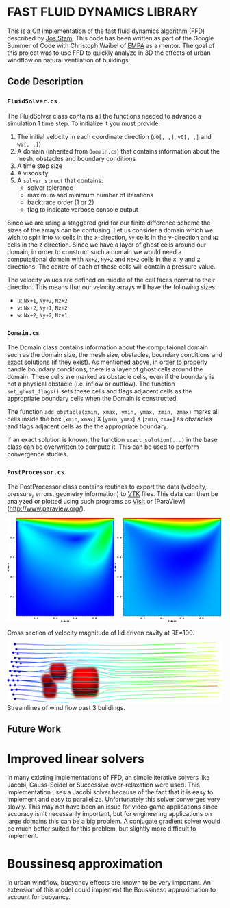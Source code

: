 # FAST FLUID DYNAMICS LIBRARY

This is a C# implementation of the fast fluid dynamics algorithm (FFD) described by [Jos Stam](http://www.dgp.toronto.edu/people/stam/reality/Research/pdf/ns.pdf). This code has been written as part of the Google Summer of Code with Christoph Waibel of [EMPA](https://www.empa.ch/web/empa/) as a mentor. The goal of this project was to use FFD to quickly analyze in 3D the effects of urban windflow on natural ventilation of buildings. 

## Code Description

### `FluidSolver.cs`

The FluidSolver class contains all the functions needed to advance a simulation 1 time step. To initialize it you must provide:

1. The initial velocity in each coordinate direction (`u0[, ,]`, `v0[, ,]` and `w0[, ,]`)
2. A domain (inherited from `Domain.cs`) that contains information about the mesh, obstacles and boundary conditions
3. A time step size
4. A viscosity
5. A `solver_struct` that contains:
    * solver tolerance
    * maximum and minimum number of iterations
    * backtrace order (1 or 2)
    * flag to indicate verbose console output

Since we are using a staggered grid for our finite difference scheme the sizes of the arrays can be confusing. Let us consider a domain which we wish to split into `Nx` cells in the x-direction, `Ny` cells in the y-direction and `Nz` cells in the z direction. Since we have a layer of ghost cells around our domain, in order to construct such a domain we would need a computational domain with `Nx+2`, `Ny+2` and `Nz+2` cells in the x, y and z directions. The centre of each of these cells will contain a pressure value.

The velocity values are defined on middle of the cell faces normal to their direction. This means that our velocity arrays will have the following sizes:

* `u`: `Nx+1`, `Ny+2`, `Nz+2`
* `v`: `Nx+2`, `Ny+1`, `Nz+2`
* `w`: `Nx+2`, `Ny+2`, `Nz+1`

### `Domain.cs`

The Domain class contains information about the computaional domain such as the domain size, the mesh size, obstacles, boundary conditions and exact solutions (if they exist). As mentioned above, in order to properly handle boundary conditions, there is a layer of ghost cells around the domain. These cells are marked as obstacle cells, even if the boundary is not a physical obstacle (i.e. inflow or outflow). The function `set_ghost_flags()` sets these cells and flags adjacent cells as the appropriate boundary cells when the Domain is constructed. 

The function `add_obstacle(xmin, xmax, ymin, ymax, zmin, zmax)` marks all cells inside the box [`xmin`, `xmax`] X [`ymin`, `ymax`] X [`zmin`, `zmax`] as obstacles and flags adjacent cells as the the appropriate boundary.

If an exact solution is known, the function `exact_solution(...)` in the base class can be overwritten to compute it. This can be used to perform convergence studies.

### `PostProcessor.cs`

The PostProcessor class contains routines to export the data (velocity, pressure, errors, geometry information) to [VTK](http://www.vtk.org/) files. This data can then be analyzed or plotted using such programs as [VisIt](https://wci.llnl.gov/simulation/computer-codes/visit/) or [ParaView] (http://www.paraview.org/). 

![Lid driven cavity](img/cavity_re100_mag.png)![Lid driven cavity](img/cavity_re100_u.png)

Cross section of velocity magnitude of lid driven cavity at RE=100. 

![Streamlines past buildings](img/flow_multiple_buildings.png)
Streamlines of wind flow past 3 buildings.

## Future Work

# Improved linear solvers

In many existing implementations of FFD, an simple iterative solvers like Jacobi, Gauss-Seidel or Successive over-relaxation were used. This implementation uses a Jacobi solver because of the fact that it is easy to implement and easy to parallelize. Unfortunately this solver converges very slowly. This may not have been an issue for video game applications since accuracy isn't necessarily important, but for engineering applications on large domains this can be a big problem. A conjugate gradient solver would be much better suited for this problem, but slightly more difficult to implement. 

# Boussinesq approximation

In urban windflow, buoyancy effects are known to be very important. An extension of this model could implement the Boussinesq approximation to account for buoyancy. 

